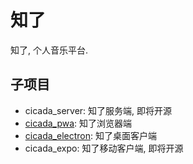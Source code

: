 # 知了

知了, 个人音乐平台.

## 子项目

- cicada_server: 知了服务端, 即将开源
- [cicada_pwa](https://github.com/mebtte/cicada_pwa): 知了浏览器端
- [cicada_electron](https://github.com/mebtte/cicada_electron): 知了桌面客户端
- cicada_expo: 知了移动客户端, 即将开源
